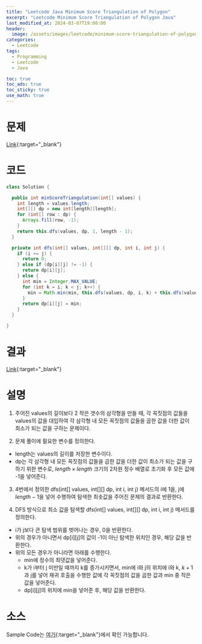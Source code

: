 ```yaml
---
title: "Leetcode Java Minimum Score Triangulation of Polygon"
excerpt: "Leetcode Minimum Score Triangulation of Polygon Java"
last_modified_at: 2024-03-07T19:00:00
header:
  image: /assets/images/leetcode/minimum-score-triangulation-of-polygon.png
categories:
  - Leetcode
tags:
  - Programming
  - Leetcode
  - Java

toc: true
toc_ads: true
toc_sticky: true
use_math: true
---
```

# 문제
[Link](https://leetcode.com/problems/minimum-score-triangulation-of-polygon){:target="_blank"}

# 코드
```java
class Solution {

  public int minScoreTriangulation(int[] values) {
    int length = values.length;
    int[][] dp = new int[length][length];
    for (int[] row : dp) {
      Arrays.fill(row, -1);
    }
    return this.dfs(values, dp, 1, length - 1);
  }

  private int dfs(int[] values, int[][] dp, int i, int j) {
    if (i >= j) {
      return 0;
    } else if (dp[i][j] != -1) {
      return dp[i][j];
    } else {
      int min = Integer.MAX_VALUE;
      for (int k = i; k < j; k++) {
        min = Math.min(min, this.dfs(values, dp, i, k) + this.dfs(values, dp, k + 1, j) + values[i - 1] * values[k] * values[j]);
      }
      return dp[i][j] = min;
    }
  }

}
```

# 결과
[Link](https://leetcode.com/problems/minimum-score-triangulation-of-polygon/submissions/1196611636/){:target="_blank"}

# 설명
1. 주어진 values의 길이보다 2 작은 갯수의 삼각형을 만들 때, 각 꼭짓점의 값들을 values의 값을 대입하여 각 삼각형 내 모든 꼭짓점의 값들을 곱한 값을 더한 값이 최소가 되는 값을 구하는 문제이다.

2. 문제 풀이에 필요한 변수를 정의한다.
- length는 values의 길이를 저장한 변수이다.
- dp는 각 삼각형 내 모든 꼭짓점의 값들을 곱한 값을 더한 값이 최소가 되는 값을 구하기 위한 변수로, $length \times length$ 크기의 2차원 정수 배열로 초기화 후 모든 값에 -1을 넣어준다.

3. 4번에서 정의한 dfs(int[] values, int[][] dp, int i, int j) 메서드의 i에 1을, j에 $length - 1$을 넣어 수행하여 탐색한 최솟값을 주어진 문제의 결과로 반환한다.

4. DFS 방식으로 최소 값을 탐색할 dfs(int[] values, int[][] dp, int i, int j) 메서드를 정의한다.
- i가 j보다 큰 탐색 범위를 벗어나는 경우, 0을 반환한다.
- 위의 경우가 아니면서 dp[i][j]의 값이 -1이 아닌 탐색한 위치인 경우, 해당 값을 반환한다.
- 위의 모든 경우가 아니라면 아래를 수행한다.
  - min에 정수의 최댓값을 넣어준다.
  - k가 i부터 j 미만일 때까지 k를 증가시키면서, min에 i와 j의 위치에 i와 k, $k + 1$과 j를 넣어 재귀 호출을 수행한 값에 각 꼭짓점의 값을 곱한 값과 min 중 작은 값을 넣어준다.
  - dp[i][j]의 위치에 min을 넣어준 후, 해당 값을 반환한다.

# 소스
Sample Code는 [여기](https://github.com/GracefulSoul/leetcode/blob/master/src/main/java/gracefulsoul/problems/MinimumScoreTriangulationOfPolygon.java){:target="_blank"}에서 확인 가능합니다.